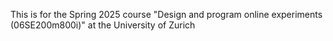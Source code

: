 This is for the Spring 2025 course "Design and program online experiments (06SE200m800i)" at the University of Zurich

